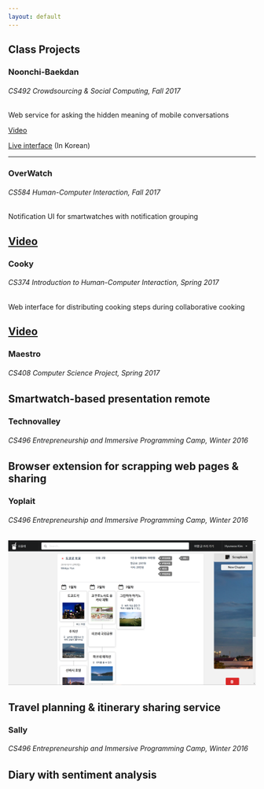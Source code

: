 ```yaml
---
layout: default
---
```


## Class Projects

### Noonchi-Baekdan
###### CS492 Crowdsourcing & Social Computing, Fall 2017

Web service for asking the hidden meaning of mobile conversations

[Video](https://youtu.be/24dy5Z9G1cg)

[Live interface](https://crowdsourcing.hyunwoo.me) (In Korean)

---

### OverWatch
###### CS584 Human-Computer Interaction, Fall 2017

Notification UI for smartwatches with notification grouping

[Video](https://youtu.be/xeDZn7mDO-o)
---
### Cooky
###### CS374 Introduction to Human-Computer Interaction, Spring 2017

Web interface for distributing cooking steps during collaborative cooking

[Video](https://youtu.be/cMA56X1iGWg)
---
### Maestro
###### CS408 Computer Science Project, Spring 2017

Smartwatch-based presentation remote
---
### Technovalley
###### CS496 Entrepreneurship and Immersive Programming Camp, Winter 2016

Browser extension for scrapping web pages & sharing
---
### Yoplait
###### CS496 Entrepreneurship and Immersive Programming Camp, Winter 2016

<img class="screenshot" src="yoplait.PNG">

Travel planning & itinerary sharing service
---
### Sally
###### CS496 Entrepreneurship and Immersive Programming Camp, Winter 2016

Diary with sentiment analysis
---